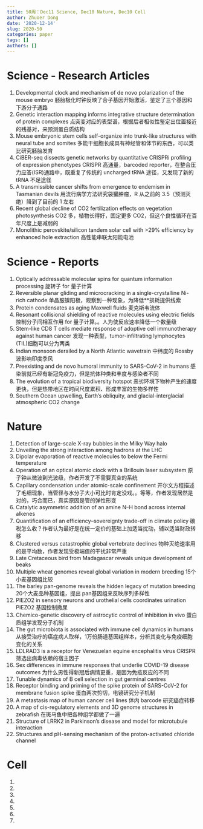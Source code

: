```yaml
---
title: 50周：Dec11 Science, Dec10 Nature, Dec10 Cell
author: Zhuoer Dong
date: '2020-12-14'
slug: 2020-50
categories: paper
tags: []
authors: []
---
```

   


# Science - Research Articles

1. Developmental clock and mechanism of de novo polarization of the mouse embryo
   胚胎极化时钟反映了合子基因开始激活，鉴定了三个基因和下游分子通路
2. Genetic interaction mapping informs integrative structure determination of protein complexes
   点突变对应的表型谱，根据后者相似性鉴定出位置接近的残基对，来预测蛋白质结构
3. Mouse embryonic stem cells self-organize into trunk-like structures with neural tube and somites
   多能干细胞长成具有神经管和体节的东西，可以类比研究胚胎发育
4. CiBER-seq dissects genetic networks by quantitative CRISPRi profiling of expression phenotypes
   CRISPR 高通量，barcoded reporter，在整合压力应答(ISR)通路中，既重复了传统的 uncharged tRNA 途径，又发现了新的 tRNA 不足途径
5. A transmissible cancer shifts from emergence to endemism in Tasmanian devils
   用流行病学方法研究袋獾肿瘤，R 从之前的 3.5（预测灭绝）降到了目前的 1 左右
6. Recent global decline of CO2 fertilization effects on vegetation photosynthesis
   CO2 多，植物长得好，固定更多 CO2，但这个良性循环在百年尺度上是减弱的
7. Monolithic perovskite/silicon tandem solar cell with >29% efficiency by enhanced hole extraction
   高性能串联太阳能电池
 


# Science - Reports

1. Optically addressable molecular spins for quantum information processing
   旋转子 for 量子计算
2. Reversible planar gliding and microcracking in a single-crystalline Ni-rich cathode
   单晶服镍阳极，观察到一种现象，为降低**损耗提供线索
3. Protein condensates as aging Maxwell fluids
   麦克斯韦流体
4. Resonant collisional shielding of reactive molecules using electric fields
   控制分子间相互作用 for 量子计算。。人为使反应速率降低一个数量级
5. Stem-like CD8 T cells mediate response of adoptive cell immunotherapy against human cancer
   发现一种表型，tumor-infiltrating lymphocytes (TIL)细胞可以分为两类
6. Indian monsoon derailed by a North Atlantic wavetrain
   中纬度的 Rossby 波影响印度季风
7. Preexisting and de novo humoral immunity to SARS-CoV-2 in humans
   感染前就已经有新冠免疫力，但是抗体种类和丰度与感染者不同
8. The evolution of a tropical biodiversity hotspot
   恶劣环境下物种产生的速度更快，但是热带地区在时间尺度累积、形成丰富的生物多样性
9. Southern Ocean upwelling, Earth’s obliquity, and glacial-interglacial atmospheric CO2 change



# Nature

01. Detection of large-scale X-ray bubbles in the Milky Way halo
02. Unveiling the strong interaction among hadrons at the LHC
03. Dipolar evaporation of reactive molecules to below the Fermi temperature
04. Operation of an optical atomic clock with a Brillouin laser subsystem
    原子钟从微波到光波级，作者开发了不需要真空的系统
05. Capillary condensation under atomic-scale confinement
    开尔文方程描述了毛细现象，当管径与水分子大小可比时肯定没戏。。等等，作者发现居然是对的，巧合而已，真实原因是管的弹性形变
06. Catalytic asymmetric addition of an amine N–H bond across internal alkenes
07. Quantification of an efficiency–sovereignty trade-off in climate policy
    碳税怎么收？作者认为最好是在统一定价的基础上加适当扰动，辅以适当财政转移
08. Clustered versus catastrophic global vertebrate declines
    物种灭绝速率用的是平均数，作者发现受极端值的干扰非常严重
09. Late Cretaceous bird from Madagascar reveals unique development of beaks
10. Multiple wheat genomes reveal global variation in modern breeding
    15个小麦基因组比较
11. The barley pan-genome reveals the hidden legacy of mutation breeding
    20个大麦品种基因组，提出 pan基因组来反映序列多样性
12. PIEZO2 in sensory neurons and urothelial cells coordinates urination
    PIEZO2 基因控制撒尿
13. Chemico-genetic discovery of astrocytic control of inhibition in vivo
    蛋白质组学发现分子机制
14. The gut microbiota is associated with immune cell dynamics in humans
    从接受治疗的癌症病人取样，1万份肠道基因组样本，分析其变化与免疫细胞变化的关系
15. LDLRAD3 is a receptor for Venezuelan equine encephalitis virus
    CRISPR 筛选出病毒依赖的宿主因子
16. Sex differences in immune responses that underlie COVID-19 disease outcomes
    为什么男性得新冠后病情更重，是因为免疫反应的不同
17. Tunable dynamics of B cell selection in gut germinal centres
18. Receptor binding and priming of the spike protein of SARS-CoV-2 for membrane fusion
    spike 蛋白两次剪切，电镜研究分子机制
19. A metastasis map of human cancer cell lines
    体内 barcode 研究癌症转移
20. A map of cis-regulatory elements and 3D genome structures in zebrafish
    在斑马鱼中把各种组学都做了一遍
21. Structure of LRRK2 in Parkinson’s disease and model for microtubule interaction
22. Structures and pH-sensing mechanism of the proton-activated chloride channel



# Cell

01. 
02. 
03. 
04. 
05. 
06. 
07. 


